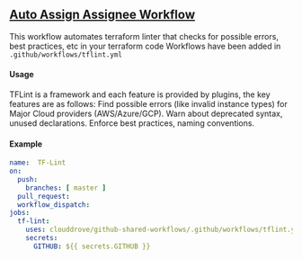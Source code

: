 ## [Auto Assign Assignee Workflow](https://github.com/clouddrove/github-shared-workflows/blob/master/.github/workflows/tflint.yml)

This workflow automates terraform linter that checks for possible errors, best practices, etc in your terraform code Workflows have been added in `.github/workflows/tflint.yml`

#### Usage
TFLint is a framework and each feature is provided by plugins, the key features are as follows: Find possible errors (like invalid instance types) for Major Cloud providers (AWS/Azure/GCP). Warn about deprecated syntax, unused declarations. Enforce best practices, naming conventions.

#### Example
```yaml
name:  TF-Lint
on:
  push:
    branches: [ master ]
  pull_request:
  workflow_dispatch:
jobs:
  tf-lint:
    uses: clouddrove/github-shared-workflows/.github/workflows/tflint.yml@master
    secrets:
      GITHUB: ${{ secrets.GITHUB }}
```